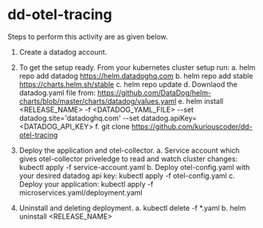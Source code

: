 # dd-otel-tracing
Steps to perform this activity are as given below.

1. Create a datadog account.

2. To get the setup ready. From your kubernetes cluster setup run:
    a. helm repo add datadog https://helm.datadoghq.com
    b. helm repo add stable https://charts.helm.sh/stable
    c. helm repo update
    d. Downlaod the datadog.yaml file from: https://github.com/DataDog/helm-charts/blob/master/charts/datadog/values.yaml
    e. helm install <RELEASE_NAME> -f <DATADOG_YAML_FILE> --set datadog.site='datadoghq.com' --set datadog.apiKey=<DATADOG_API_KEY>
    f. git clone https://github.com/kuriouscoder/dd-otel-tracing

3. Deploy the application and otel-collector.
    a. Service account which gives otel-collector priveledge to read and watch cluster changes:
       kubectl apply -f service-account.yaml
    b. Deploy otel-config.yaml with your desired datadog api key:
       kubectl apply -f otel-config.yaml
    c. Deploy your application:
       kubectl apply -f microservices.yaml/deployment.yaml

4. Uninstall and deleting deployment.
   a. kubectl delete -f *.yaml
   b. helm uninstall <RELEASE_NAME>
